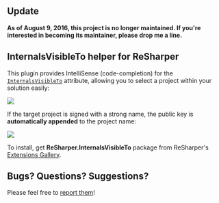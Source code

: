 ## Update
**As of August 9, 2016, this project is no longer maintained. If you're interested in becoming its maintainer, please drop me a line.**


## InternalsVisibleTo helper for ReSharper ##

This plugin provides IntelliSense (code-completion) for the [`InternalsVisibleTo`](http://msdn.microsoft.com/en-us/library/system.runtime.compilerservices.internalsvisibletoattribute.aspx) attribute, allowing you to select a project within your solution easily:

![](http://i.imgur.com/xoy9Tu7.png)

If the target project is signed with a strong name, the public key is **automatically appended** to the project name:

![](http://i.imgur.com/cjDEZEZ.png)

To install, get **ReSharper.InternalsVisibleTo** package from ReSharper's [Extensions Gallery](http://resharper-plugins.jetbrains.com/).

## Bugs? Questions? Suggestions?

Please feel free to [report them](../../issues)!
